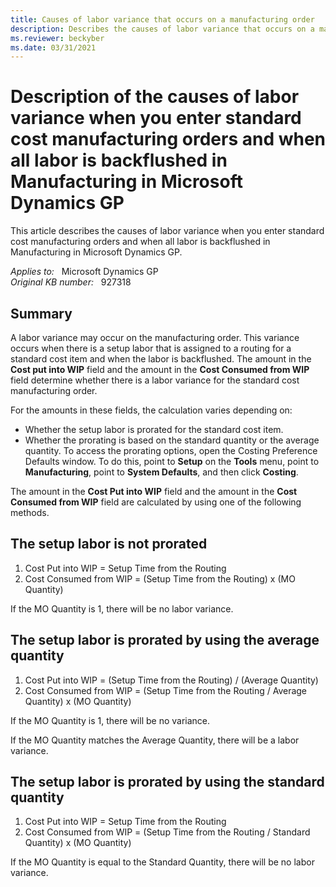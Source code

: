 ```yaml
---
title: Causes of labor variance that occurs on a manufacturing order
description: Describes the causes of labor variance that occurs on a manufacturing order.
ms.reviewer: beckyber
ms.date: 03/31/2021
---
```

# Description of the causes of labor variance when you enter standard cost manufacturing orders and when all labor is backflushed in Manufacturing in Microsoft Dynamics GP

This article describes the causes of labor variance when you enter standard cost manufacturing orders and when all labor is backflushed in Manufacturing in Microsoft Dynamics GP.

_Applies to:_ &nbsp; Microsoft Dynamics GP  
_Original KB number:_ &nbsp; 927318

## Summary

A labor variance may occur on the manufacturing order. This variance occurs when there is a setup labor that is assigned to a routing for a standard cost item and when the labor is backflushed. The amount in the **Cost put into WIP** field and the amount in the **Cost Consumed from WIP** field determine whether there is a labor variance for the standard cost manufacturing order.

For the amounts in these fields, the calculation varies depending on:

- Whether the setup labor is prorated for the standard cost item.
- Whether the prorating is based on the standard quantity or the average quantity. To access the prorating options, open the Costing Preference Defaults window. To do this, point to **Setup** on the **Tools** menu, point to **Manufacturing**, point to **System Defaults**, and then click **Costing**.

The amount in the **Cost Put into WIP** field and the amount in the **Cost Consumed from WIP** field are calculated by using one of the following methods.

## The setup labor is not prorated

1. Cost Put into WIP = Setup Time from the Routing
2. Cost Consumed from WIP = (Setup Time from the Routing) x (MO Quantity)

If the MO Quantity is 1, there will be no labor variance.

## The setup labor is prorated by using the average quantity

1. Cost Put into WIP = (Setup Time from the Routing) / (Average Quantity)
2. Cost Consumed from WIP = (Setup Time from the Routing / Average Quantity) x (MO Quantity)

If the MO Quantity is 1, there will be no variance.

If the MO Quantity matches the Average Quantity, there will be a labor variance.

## The setup labor is prorated by using the standard quantity

1. Cost Put into WIP = Setup Time from the Routing
2. Cost Consumed from WIP = (Setup Time from the Routing / Standard Quantity) x (MO Quantity)

If the MO Quantity is equal to the Standard Quantity, there will be no labor variance.
